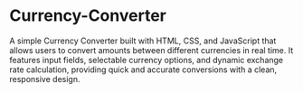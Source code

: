 # Currency-Converter
A simple Currency Converter built with HTML, CSS, and JavaScript that allows users to convert amounts between different currencies in real time. It features input fields, selectable currency options, and dynamic exchange rate calculation, providing quick and accurate conversions with a clean, responsive design.
